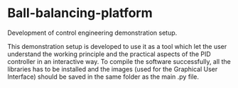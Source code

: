 # Ball-balancing-platform
Development of control engineering demonstration setup.

This demonstration setup is developed to use it as a tool which let the user understand the working principle and the practical aspects of the PID controller in an interactive way.
To compile the software successfully, all the libraries has to be installed and the images (used for the Graphical User Interface) should be saved in the same folder as the main .py file.
